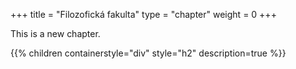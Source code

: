 +++
title = "Filozofická fakulta"
type = "chapter"
weight = 0
+++

This is a new chapter.

{{% children containerstyle="div" style="h2" description=true %}}